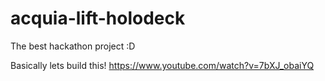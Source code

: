 # acquia-lift-holodeck
The best hackathon project :D 

Basically lets build this!
https://www.youtube.com/watch?v=7bXJ_obaiYQ
